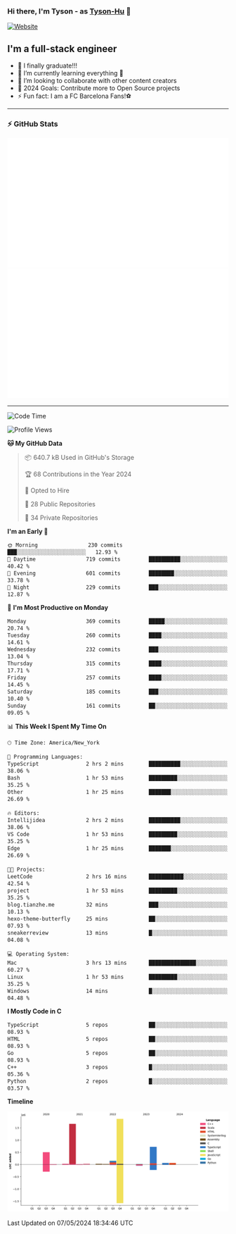 ### Hi there, I'm Tyson - as [Tyson-Hu][website] 👋

[![Website](https://img.shields.io/website?label=Tianzhe.me&style=for-the-badge&url=https%3A%2F%2Ftianzhe.me)](https://tianzhe.me)


## I'm a full-stack engineer

- 🔭 I finally graduate!!!
- 🌱 I’m currently learning everything 🤣
- 👯 I’m looking to collaborate with other content creators
- 🥅 2024 Goals: Contribute more to Open Source projects
- ⚡ Fun fact: I am a FC Barcelona Fans!⚽️

---

### ⚡️ GitHub Stats
![](https://raw.githubusercontent.com/Tyson-Hu/github-stats-card/master/generated/overview.svg)
![](https://raw.githubusercontent.com/Tyson-Hu/github-stats-card/master/generated/languages.svg)

---

<!--START_SECTION:waka-->
![Code Time](http://img.shields.io/badge/Code%20Time-129%20hrs%2012%20mins-blue)

![Profile Views](http://img.shields.io/badge/Profile%20Views-0-blue)

**🐱 My GitHub Data** 

> 📦 640.7 kB Used in GitHub's Storage 
 > 
> 🏆 68 Contributions in the Year 2024
 > 
> 💼 Opted to Hire
 > 
> 📜 28 Public Repositories 
 > 
> 🔑 34 Private Repositories 
 > 
**I'm an Early 🐤** 

```text
🌞 Morning                230 commits         ███░░░░░░░░░░░░░░░░░░░░░░   12.93 % 
🌆 Daytime                719 commits         ██████████░░░░░░░░░░░░░░░   40.42 % 
🌃 Evening                601 commits         ████████░░░░░░░░░░░░░░░░░   33.78 % 
🌙 Night                  229 commits         ███░░░░░░░░░░░░░░░░░░░░░░   12.87 % 
```
📅 **I'm Most Productive on Monday** 

```text
Monday                   369 commits         █████░░░░░░░░░░░░░░░░░░░░   20.74 % 
Tuesday                  260 commits         ████░░░░░░░░░░░░░░░░░░░░░   14.61 % 
Wednesday                232 commits         ███░░░░░░░░░░░░░░░░░░░░░░   13.04 % 
Thursday                 315 commits         ████░░░░░░░░░░░░░░░░░░░░░   17.71 % 
Friday                   257 commits         ████░░░░░░░░░░░░░░░░░░░░░   14.45 % 
Saturday                 185 commits         ███░░░░░░░░░░░░░░░░░░░░░░   10.40 % 
Sunday                   161 commits         ██░░░░░░░░░░░░░░░░░░░░░░░   09.05 % 
```


📊 **This Week I Spent My Time On** 

```text
🕑︎ Time Zone: America/New_York

💬 Programming Languages: 
TypeScript               2 hrs 2 mins        ██████████░░░░░░░░░░░░░░░   38.06 % 
Bash                     1 hr 53 mins        █████████░░░░░░░░░░░░░░░░   35.25 % 
Other                    1 hr 25 mins        ███████░░░░░░░░░░░░░░░░░░   26.69 % 

🔥 Editors: 
Intellijidea             2 hrs 2 mins        ██████████░░░░░░░░░░░░░░░   38.06 % 
VS Code                  1 hr 53 mins        █████████░░░░░░░░░░░░░░░░   35.25 % 
Edge                     1 hr 25 mins        ███████░░░░░░░░░░░░░░░░░░   26.69 % 

🐱‍💻 Projects: 
LeetCode                 2 hrs 16 mins       ███████████░░░░░░░░░░░░░░   42.54 % 
project                  1 hr 53 mins        █████████░░░░░░░░░░░░░░░░   35.25 % 
blog.tianzhe.me          32 mins             ███░░░░░░░░░░░░░░░░░░░░░░   10.13 % 
hexo-theme-butterfly     25 mins             ██░░░░░░░░░░░░░░░░░░░░░░░   07.93 % 
sneakerreview            13 mins             █░░░░░░░░░░░░░░░░░░░░░░░░   04.08 % 

💻 Operating System: 
Mac                      3 hrs 13 mins       ███████████████░░░░░░░░░░   60.27 % 
Linux                    1 hr 53 mins        █████████░░░░░░░░░░░░░░░░   35.25 % 
Windows                  14 mins             █░░░░░░░░░░░░░░░░░░░░░░░░   04.48 % 
```

**I Mostly Code in C** 

```text
TypeScript               5 repos             ██░░░░░░░░░░░░░░░░░░░░░░░   08.93 % 
HTML                     5 repos             ██░░░░░░░░░░░░░░░░░░░░░░░   08.93 % 
Go                       5 repos             ██░░░░░░░░░░░░░░░░░░░░░░░   08.93 % 
C++                      3 repos             █░░░░░░░░░░░░░░░░░░░░░░░░   05.36 % 
Python                   2 repos             █░░░░░░░░░░░░░░░░░░░░░░░░   03.57 % 
```



**Timeline**

![Lines of Code chart](https://raw.githubusercontent.com/Tyson-Hu/Tyson-Hu/main/assets/bar_graph.png)


 Last Updated on 07/05/2024 18:34:46 UTC
<!--END_SECTION:waka-->


[website]: https://github.com/Tyson-Hu
